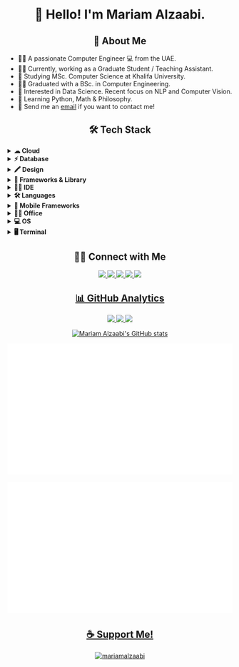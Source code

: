 <h1 align="center">👋 Hello! I'm Mariam Alzaabi.</h2>

<h2 align="center">👩 About Me</h2>

- 🙋‍♀️ A passionate Computer Engineer 💻 from the UAE.
- 👩‍💻 Currently, working as a Graduate Student / Teaching Assistant.
- 🏫 Studying MSc. Computer Science at Khalifa University.
- 👩‍🎓 Graduated with a BSc. in Computer Engineering.
- 🤔 Interested in Data Science. Recent focus on NLP and Computer Vision.
- 🌱 Learning Python, Math & Philosophy.
- 📧 Send me an [email](mailto:mariam.mk.alzaabi@gmail.com) if you want to contact me!

<h2 align="center">🛠 Tech Stack</h2>

<details>
    <summary><b>☁ Cloud</b></summary><br/>
    <img src="https://img.shields.io/badge/Amazon_AWS-FF9900?style=for-the-badge&logo=amazonaws&logoColor=white" />
    <img src="https://img.shields.io/badge/microsoft%20azure-0089D6?style=for-the-badge&logo=microsoft-azure&logoColor=white" />
</details>
<details>
    <summary><b>⚡ Database</b></summary><br/>
    <img src="https://img.shields.io/badge/MySQL-005C84?style=for-the-badge&logo=mysql&logoColor=white" />
    <img src="https://img.shields.io/badge/SQLite-07405E?style=for-the-badge&logo=sqlite&logoColor=white" />
</details>
<details>
    <summary><b>🖍 Design</b></summary><br/>
    <img src="https://img.shields.io/badge/Adobe%20Photoshop-31A8FF?style=for-the-badge&logo=Adobe%20Photoshop&logoColor=black" />
    <img src="https://img.shields.io/badge/Canva-%2300C4CC.svg?&style=for-the-badge&logo=Canva&logoColor=white" />
</details>
<details>
    <summary><b>🚀 Frameworks & Library</b></summary><br/>
    <img src="https://img.shields.io/badge/.NET-512BD4?style=for-the-badge&logo=dotnet&logoColor=white" />
    <img src="https://img.shields.io/badge/conda-342B029.svg?&style=for-the-badge&logo=anaconda&logoColor=white" />
    <img src="https://img.shields.io/badge/Docker-2CA5E0?style=for-the-badge&logo=docker&logoColor=white" />
    <img src="https://img.shields.io/badge/Jupyter-F37626.svg?&style=for-the-badge&logo=Jupyter&logoColor=white" />
    <img src="https://img.shields.io/badge/kubernetes-326ce5.svg?&style=for-the-badge&logo=kubernetes&logoColor=white" />
    <img src="https://img.shields.io/badge/PowerBI-F2C811?style=for-the-badge&logo=Power%20BI&logoColor=white" />
    <img src="https://img.shields.io/badge/R-276DC3?style=for-the-badge&logo=r&logoColor=white" />
    <img src="https://img.shields.io/badge/Unity-100000?style=for-the-badge&logo=unity&logoColor=white" />
    <img src="https://img.shields.io/badge/.NET-512BD4?style=for-the-badge&logo=dotnet&logoColor=white" />
</details>
<details>
    <summary><b>👩‍💻 IDE</b></summary><br/>
    <img src="https://img.shields.io/badge/Android_Studio-3DDC84?style=for-the-badge&logo=android-studio&logoColor=white" />
    <img src="https://img.shields.io/badge/Arduino_IDE-00979D?style=for-the-badge&logo=arduino&logoColor=white" />
    <img src="https://img.shields.io/badge/Colab-F9AB00?style=for-the-badge&logo=googlecolab&color=525252" />
    <img src="https://img.shields.io/badge/Eclipse-2C2255?style=for-the-badge&logo=eclipse&logoColor=white" />
    <img src="https://img.shields.io/badge/RStudio-75AADB?style=for-the-badge&logo=RStudio&logoColor=white" />
    <img src="https://img.shields.io/badge/VIM-%2311AB00.svg?&style=for-the-badge&logo=vim&logoColor=white" />
    <img src="https://img.shields.io/badge/Visual_Studio-5C2D91?style=for-the-badge&logo=visual%20studio&logoColor=white" />
    <img src="https://img.shields.io/badge/Visual_Studio_Code-0078D4?style=for-the-badge&logo=visual%20studio%20code&logoColor=white" />
</details>
<details>
    <summary><b>🛠️ Languages</b></summary><br/>
    <img src="https://img.shields.io/badge/C-00599C?style=for-the-badge&logo=c&logoColor=white" />
    <img src="https://img.shields.io/badge/C%23-239120?style=for-the-badge&logo=c-sharp&logoColor=white" />
    <img src="https://img.shields.io/badge/C%2B%2B-00599C?style=for-the-badge&logo=c%2B%2B&logoColor=white" />
    <img src="https://img.shields.io/badge/CSS3-1572B6?style=for-the-badge&logo=css3&logoColor=white" />
    <img src="https://img.shields.io/badge/HTML5-E34F26?style=for-the-badge&logo=html5&logoColor=white" />
    <img src="https://img.shields.io/badge/Java-ED8B00?style=for-the-badge&logo=java&logoColor=white" />
    <img src="https://img.shields.io/badge/JavaScript-323330?style=for-the-badge&logo=javascript&logoColor=F7DF1E" />
    <img src="https://img.shields.io/badge/json-5E5C5C?style=for-the-badge&logo=json&logoColor=white" />
    <img src="https://img.shields.io/badge/LaTeX-47A141?style=for-the-badge&logo=LaTeX&logoColor=white" />
    <img src="https://img.shields.io/badge/Numpy-777BB4?style=for-the-badge&logo=numpy&logoColor=white" />
    <img src="https://img.shields.io/badge/Pandas-2C2D72?style=for-the-badge&logo=pandas&logoColor=white" />
    <img src="https://img.shields.io/badge/Plotly-239120?style=for-the-badge&logo=plotly&logoColor=white" />
    <img src="https://img.shields.io/badge/Python-FFD43B?style=for-the-badge&logo=python&logoColor=blue" />
    <img src="https://img.shields.io/badge/R-276DC3?style=for-the-badge&logo=r&logoColor=white" />
</details>
<details>
    <summary><b>📱 Mobile Frameworks</b></summary><br/>
    <img src="https://img.shields.io/badge/Xamarin-3498DB?style=for-the-badge&logo=xamarin&logoColor=white" />
</details>
<details>
    <summary><b>👨‍💻 Office</b></summary><br/>
    <img src="https://img.shields.io/badge/Google%20Sheets-34A853?style=for-the-badge&logo=google-sheets&logoColor=white" />
    <img src="https://img.shields.io/badge/Microsoft_Excel-217346?style=for-the-badge&logo=microsoft-excel&logoColor=white" />
    <img src="https://img.shields.io/badge/Microsoft_PowerPoint-B7472A?style=for-the-badge&logo=microsoft-powerpoint&logoColor=white" />
    <img src="https://img.shields.io/badge/Microsoft_SQL_Server-CC2927?style=for-the-badge&logo=microsoft-sql-server&logoColor=white" />
    <img src="https://img.shields.io/badge/Microsoft_Word-2B579A?style=for-the-badge&logo=microsoft-word&logoColor=white" />
    <img src="https://img.shields.io/badge/Overleaf-47A141?style=for-the-badge&logo=Overleaf&logoColor=white" />
    <img src="https://img.shields.io/badge/Prezi-3181FF?style=for-the-badge&logo=prezi&logoColor=white" />
    <img src="https://img.shields.io/badge/Trello-0052CC?style=for-the-badge&logo=trello&logoColor=white" />
</details>
<details>
    <summary><b>💻 OS</b></summary><br/>
    <img src="https://img.shields.io/badge/Android-3DDC84?style=for-the-badge&logo=android&logoColor=white" />
    <img src="https://img.shields.io/badge/iOS-000000?style=for-the-badge&logo=ios&logoColor=white" />
    <img src="https://img.shields.io/badge/Linux-FCC624?style=for-the-badge&logo=linux&logoColor=black" />
    <img src="https://img.shields.io/badge/mac%20os-000000?style=for-the-badge&logo=apple&logoColor=white" />
    <img src="https://img.shields.io/badge/Ubuntu-E95420?style=for-the-badge&logo=ubuntu&logoColor=white" />
    <img src="https://img.shields.io/badge/Windows-0078D6?style=for-the-badge&logo=windows&logoColor=white" />
</details>
<details>
    <summary><b>🖥️ Terminal</b></summary><br/>
    <img src="https://img.shields.io/badge/GIT-E44C30?style=for-the-badge&logo=git&logoColor=white" />
    <img src="https://img.shields.io/badge/GNU%20Bash-4EAA25?style=for-the-badge&logo=GNU%20Bash&logoColor=white" />
</details>

<h2 align="center">🤝🏻 Connect with Me</h2>

<p align="center"><a href="https://github.com/MariamAlz"><img src="https://img.shields.io/badge/GitHub-100000?style=for-the-badge&logo=github&logoColor=white" /> <a href="https://www.kaggle.com/mariammalzaabi"><img src="https://img.shields.io/badge/Kaggle-20BEFF?style=for-the-badge&logo=Kaggle&logoColor=white" /> <a href="https://www.linkedin.com/in/mariam-mk-alzaabi/"><img src="https://img.shields.io/badge/LinkedIn-0077B5?style=for-the-badge&logo=linkedin&logoColor=white" /> <a href="https://www.researchgate.net/profile/Mariam-Alzaabi-2"><img src="https://img.shields.io/badge/Research_Gate-00CCBB.svg?&style=for-the-badge&logo=ResearchGate&logoColor=white" /> <a href="https://stackoverflow.com/users/16570814/Mariam"><img src="https://img.shields.io/badge/Stack_Overflow-FE7A16?style=for-the-badge&logo=stack-overflow&logoColor=white" /></p>
    
<h2 align="center">📊 GitHub Analytics</h2>
    
<p align="center"><a href="https://github.com/MariamAlz"><img src="https://gpvc.arturio.dev/MariamAlz" /> <a href="https://github.com/MariamAlz"><img src="https://img.shields.io/github/followers/MariamAlz?style=social" /> <a href="https://github.com/MariamAlz"><img src="https://img.shields.io/github/stars/MariamAlz?style=social" /></p>
    
<div align="center">
    
 ![Mariam Alzaabi's GitHub stats](https://github-readme-stats.vercel.app/api?username=MariamAlz&theme=omni&show_icons=true)
    
 ![](https://raw.githubusercontent.com/MariamAlz/github-stats/master/generated/overview.svg#gh-light-mode-only)
    
 ![](https://raw.githubusercontent.com/MariamAlz/github-stats/master/generated/languages.svg#gh-light-mode-only)
    
</div>

<h2 align="center">☕ Support Me!</h2>
    
 <p align="center"><a href="https://www.buymeacoffee.com/mariamalzaabi"> <img align="center" src="https://cdn.buymeacoffee.com/buttons/v2/default-yellow.png" height="50" width="210" alt="mariamalzaabi" /></a></p><br><br>

<!---
MariamAlz/MariamAlz is a ✨ special ✨ repository because its `README.md` (this file) appears on your GitHub profile.
You can click the Preview link to take a look at your changes.
--->
